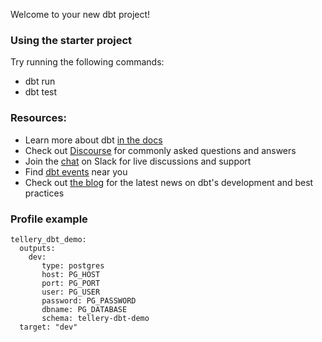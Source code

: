 Welcome to your new dbt project!

### Using the starter project

Try running the following commands:
- dbt run
- dbt test


### Resources:
- Learn more about dbt [in the docs](https://docs.getdbt.com/docs/introduction)
- Check out [Discourse](https://discourse.getdbt.com/) for commonly asked questions and answers
- Join the [chat](http://slack.getdbt.com/) on Slack for live discussions and support
- Find [dbt events](https://events.getdbt.com) near you
- Check out [the blog](https://blog.getdbt.com/) for the latest news on dbt's development and best practices


### Profile example

```
tellery_dbt_demo:
  outputs:
    dev:
       type: postgres
       host: PG_HOST
       port: PG_PORT
       user: PG_USER
       password: PG_PASSWORD
       dbname: PG_DATABASE
       schema: tellery-dbt-demo
  target: "dev"
```